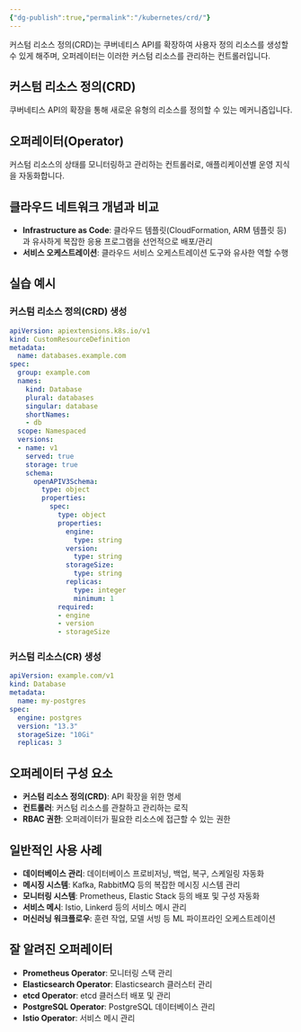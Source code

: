 ```yaml
---
{"dg-publish":true,"permalink":"/kubernetes/crd/"}
---
```




커스텀 리소스 정의(CRD)는 쿠버네티스 API를 확장하여 사용자 정의 리소스를 생성할 수 있게 해주며, 오퍼레이터는 이러한 커스텀 리소스를 관리하는 컨트롤러입니다.

## 커스텀 리소스 정의(CRD)

쿠버네티스 API의 확장을 통해 새로운 유형의 리소스를 정의할 수 있는 메커니즘입니다.

## 오퍼레이터(Operator)

커스텀 리소스의 상태를 모니터링하고 관리하는 컨트롤러로, 애플리케이션별 운영 지식을 자동화합니다.

## 클라우드 네트워크 개념과 비교

- **Infrastructure as Code**: 클라우드 템플릿(CloudFormation, ARM 템플릿 등)과 유사하게 복잡한 응용 프로그램을 선언적으로 배포/관리
- **서비스 오케스트레이션**: 클라우드 서비스 오케스트레이션 도구와 유사한 역할 수행

## 실습 예시

### 커스텀 리소스 정의(CRD) 생성

```yaml
apiVersion: apiextensions.k8s.io/v1
kind: CustomResourceDefinition
metadata:
  name: databases.example.com
spec:
  group: example.com
  names:
    kind: Database
    plural: databases
    singular: database
    shortNames:
    - db
  scope: Namespaced
  versions:
  - name: v1
    served: true
    storage: true
    schema:
      openAPIV3Schema:
        type: object
        properties:
          spec:
            type: object
            properties:
              engine:
                type: string
              version:
                type: string
              storageSize:
                type: string
              replicas:
                type: integer
                minimum: 1
            required:
            - engine
            - version
            - storageSize
```

### 커스텀 리소스(CR) 생성

```yaml
apiVersion: example.com/v1
kind: Database
metadata:
  name: my-postgres
spec:
  engine: postgres
  version: "13.3"
  storageSize: "10Gi"
  replicas: 3
```

## 오퍼레이터 구성 요소

- **커스텀 리소스 정의(CRD)**: API 확장을 위한 명세
- **컨트롤러**: 커스텀 리소스를 관찰하고 관리하는 로직
- **RBAC 권한**: 오퍼레이터가 필요한 리소스에 접근할 수 있는 권한

## 일반적인 사용 사례

- **데이터베이스 관리**: 데이터베이스 프로비저닝, 백업, 복구, 스케일링 자동화
- **메시징 시스템**: Kafka, RabbitMQ 등의 복잡한 메시징 시스템 관리
- **모니터링 시스템**: Prometheus, Elastic Stack 등의 배포 및 구성 자동화
- **서비스 메시**: Istio, Linkerd 등의 서비스 메시 관리
- **머신러닝 워크플로우**: 훈련 작업, 모델 서빙 등 ML 파이프라인 오케스트레이션

## 잘 알려진 오퍼레이터

- **Prometheus Operator**: 모니터링 스택 관리
- **Elasticsearch Operator**: Elasticsearch 클러스터 관리
- **etcd Operator**: etcd 클러스터 배포 및 관리
- **PostgreSQL Operator**: PostgreSQL 데이터베이스 관리
- **Istio Operator**: 서비스 메시 관리